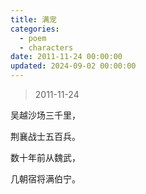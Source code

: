 ```yaml
---
title: 满宠
categories:
  - poem
  - characters
date: 2011-11-24 00:00:00
updated: 2024-09-02 00:00:00
---
```


> 2011-11-24

吴越沙场三千里，

荆襄战士五百兵。

数十年前从魏武，

几朝宿将满伯宁。